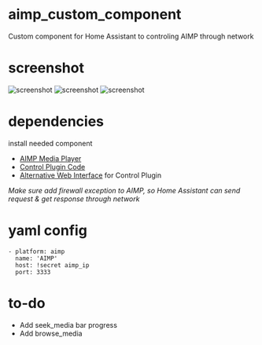 # aimp_custom_component
Custom component for Home Assistant to controling AIMP through network

# screenshot
![screenshot](https://raw.githubusercontent.com/xilense/aimp_custom_component/master/res/screenshot01.png)
![screenshot](https://raw.githubusercontent.com/xilense/aimp_custom_component/master/res/screenshot02.png)
![screenshot](https://raw.githubusercontent.com/xilense/aimp_custom_component/master/res/screenshot03.png)

# dependencies

install needed component
* [AIMP Media Player](http://www.aimp.ru/)
* [Control Plugin Code](https://github.com/a0ivanov/aimp-control-plugin)
* [Alternative Web Interface](https://github.com/gilleswaeber/aimp-web) for Control Plugin

_Make sure add firewall exception to AIMP, so Home Assistant can send request & get response through network_

# yaml config 
```
- platform: aimp
  name: 'AIMP'
  host: !secret aimp_ip
  port: 3333
```

# to-do
* Add seek_media bar progress
* Add browse_media
